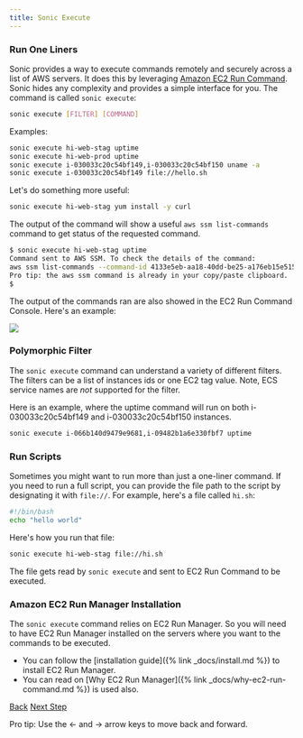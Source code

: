 ```yaml
---
title: Sonic Execute
---
```


### Run One Liners

Sonic provides a way to execute commands remotely and securely across a list of AWS servers.  It does this by leveraging [Amazon EC2 Run Command](https://aws.amazon.com/ec2/execute/).  Sonic hides any complexity and provides a simple interface for you.   The command is called `sonic execute`:

```sh
sonic execute [FILTER] [COMMAND]
```

Examples:

```sh
sonic execute hi-web-stag uptime
sonic execute hi-web-prod uptime
sonic execute i-030033c20c54bf149,i-030033c20c54bf150 uname -a
sonic execute i-030033c20c54bf149 file://hello.sh
```

Let's do something more useful:

```sh
sonic execute hi-web-stag yum install -y curl
```

The output of the command will show a useful `aws ssm list-commands` command to get status of the requested command.

```sh
$ sonic execute hi-web-stag uptime
Command sent to AWS SSM. To check the details of the command:
aws ssm list-commands --command-id 4133e5eb-aa18-40dd-be25-a176eb15e515
Pro tip: the aws ssm command is already in your copy/paste clipboard.
$
```

The output of the commands ran are also showed in the EC2 Run Command Console.  Here's an example:

<img src="/img/tutorials/ec2-console-run-command.png" class="doc-photo" />

### Polymorphic Filter

The `sonic execute` command can understand a variety of different filters.  The filters can be a list of instances ids or one EC2 tag value.  Note, ECS service names are *not* supported for the filter.

Here is an example, where the uptime command will run on both i-030033c20c54bf149 and i-030033c20c54bf150 instances.

```sh
sonic execute i-066b140d9479e9681,i-09482b1a6e330fbf7 uptime
```

### Run Scripts

Sometimes you might want to run more than just a one-liner command. If you need to run a full script, you can provide the file path to the script by designating it with `file://`.  For example, here's a file called `hi.sh`:

```bash
#!/bin/bash
echo "hello world"
```

Here's how you run that file:

```sh
sonic execute hi-web-stag file://hi.sh
```

The file gets read by `sonic execute` and sent to EC2 Run Command to be executed.

### Amazon EC2 Run Manager Installation

The `sonic execute` command relies on EC2 Run Manager. So you will need to have EC2 Run Manager installed on the servers where you want to the commands to be executed.

* You can follow the [installation guide]({% link _docs/install.md %}) to install EC2 Run Manager.
* You can read on [Why EC2 Run Manager]({% link _docs/why-ec2-run-command.md %}) is used also.

<a id="prev" class="btn btn-basic" href="{% link _docs/tutorial-ecs-run.md %}">Back</a>
<a id="next" class="btn btn-primary" href="{% link _docs/tutorial-list.md %}">Next Step</a>
<p class="keyboard-tip">Pro tip: Use the <- and -> arrow keys to move back and forward.</p>
